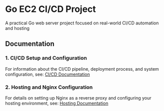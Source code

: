 # Go EC2 CI/CD Project

A practical Go web server project focused on real-world CI/CD automation and hosting

## Documentation

### 1. CI/CD Setup and Configuration
For information about the CI/CD pipeline, deployment process, and system configuration, see:
[CI/CD Documentation](./ci-cd.README.md)

### 2. Hosting and Nginx Configuration
For details on setting up Nginx as a reverse proxy and configuring your hosting environment, see:
[Hosting Documentation](./hosting.README.md)

